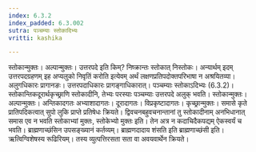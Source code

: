 ```yaml
---
index: 6.3.2
index_padded: 6.3.002
sutra: पञ्चम्याः स्तोकादिभ्यः
vritti: kashika

---
```

स्तोकान्मुक्तः। अल्पान्मुक्तः। उत्तरपदे इति किम्? निष्क्रान्तः स्तोकात् निस्तोकः। अन्यार्थम् इदम् उत्तरपदग्रहणम् इह अप्यलुको निवृतिं करोति इत्येवम् अर्थं लक्षणप्रतिपदोक्तपरिभाषा न अश्रयितव्या। अलुगधिकारः प्रागानङः। उत्तरपदाधिकारः प्रागङ्गाधिकारात्। पञ्चम्याः स्तोकाऽदिभ्यः (6.3.2)। स्तोकान्तिकदूरार्थकृच्छ्राणि स्तोकादीनि, तेभ्यः परस्याः पञ्चम्याः उत्तरपदे अलुक् भवति। स्तोकान्मुक्तः। अल्पान्मुक्तः। अन्तिकादगतः अभ्याशादागतः। दूरादागतः। विप्रकृष्टादागतः। कृच्छ्रान्मुक्तः। समासे कृते प्रातिपदिकत्वात् सुपो लुकि प्राप्ते प्रतिषेधः क्रियते। द्विवचनबहुवचनान्तानां तु स्तोकादीनाम् अनभिधानात् समास एव न भवति स्तोकाभ्यां मुक्तः, स्तोकेभ्यो मुक्तः इति। तेन अत्र न कदाचिदैकपद्यम् ऐकस्वर्यं च भवति। ब्राह्मणाच्छंसिन उपसङ्ख्यानं कर्तव्यम्। ब्राह्मणदादाय शंसति इति ब्राह्मणाच्छंसी इति। ऋत्विग्विशेषस्य रूढिरियम्। तस्य व्युत्पत्तिरसता सता वा अवयवार्थेन क्रियते।